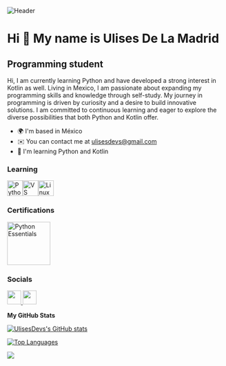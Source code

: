 ![Header](https://i.ibb.co/zG4QZzP/Banner-Para-Linked-In-Desarrollador-De-Software-Moderno-Negro.png)

Hi 👋 My name is Ulises De La Madrid
====================================

Programming student
-------------------

Hi, I am currently learning Python and have developed a strong interest in Kotlin as well. Living in Mexico, I am passionate about expanding my programming skills and knowledge through self-study. My journey in programming is driven by curiosity and a desire to build innovative solutions. I am committed to continuous learning and eager to explore the diverse possibilities that both Python and Kotlin offer.

* 🌍  I'm based in México
* ✉️  You can contact me at [ulisesdevs@gmail.com](mailto:ulisesdevs@gmail.com)
* 🧠  I'm learning Python and Kotlin


### Learning

<p align="left">
<a href="https://www.python.org/" target="_blank" rel="noreferrer"><img src="https://raw.githubusercontent.com/danielcranney/readme-generator/main/public/icons/skills/python-colored.svg" width="36" height="36" alt="Python" /></a><a href="https://code.visualstudio.com/" target="_blank" rel="noreferrer"><img src="https://raw.githubusercontent.com/danielcranney/readme-generator/main/public/icons/skills/visualstudiocode.svg" width="36" height="36" alt="VS Code" /></a><a href="https://www.linux.org" target="_blank" rel="noreferrer"><img src="https://raw.githubusercontent.com/danielcranney/readme-generator/main/public/icons/skills/linux-colored.svg" width="36" height="36" alt="Linux" /></a>
</p>

### Certifications

<a href="https://www.credly.com/badges/80943de1-c100-4b12-9a24-c0e1b221287a/public_url" target="blank"><img src="https://images.credly.com/size/340x340/images/68c0b94d-f6ac-40b1-a0e0-921439eb092e/image.png" width="100" height="100" alt="Python Essentials" /></a>


### Socials

<p align="left"> <a href="https://www.github.com/UlisesDevs" target="_blank" rel="noreferrer"> <picture> <source media="(prefers-color-scheme: dark)" srcset="https://raw.githubusercontent.com/danielcranney/readme-generator/main/public/icons/socials/github-dark.svg" /> <source media="(prefers-color-scheme: light)" srcset="https://raw.githubusercontent.com/danielcranney/readme-generator/main/public/icons/socials/github.svg" /> <img src="https://raw.githubusercontent.com/danielcranney/readme-generator/main/public/icons/socials/github.svg" width="32" height="32" /> </picture> </a> <a href="https://www.linkedin.com/in/ulises-de-la-madrid-l%C3%A1zaro-05a740316/" target="_blank" rel="noreferrer"> <picture> <source media="(prefers-color-scheme: dark)" srcset="https://raw.githubusercontent.com/danielcranney/readme-generator/main/public/icons/socials/linkedin-dark.svg" /> <source media="(prefers-color-scheme: light)" srcset="https://raw.githubusercontent.com/danielcranney/readme-generator/main/public/icons/socials/linkedin.svg" /> <img src="https://raw.githubusercontent.com/danielcranney/readme-generator/main/public/icons/socials/linkedin.svg" width="32" height="32" /> </picture> </a></p>



<b>My GitHub Stats</b>

<a href="http://www.github.com/UlisesDevs"><img src="https://github-readme-stats.vercel.app/api?username=UlisesDevs&show_icons=true&hide=&count_private=true&title_color=0891b2&text_color=ffffff&icon_color=0891b2&bg_color=1c1917&hide_border=true&show_icons=true" alt="UlisesDevs's GitHub stats" /></a>

<a href="https://github.com/UlisesDevs" align="left"><img src="https://github-readme-stats.vercel.app/api/top-langs/?username=UlisesDevs&langs_count=10&title_color=0891b2&text_color=ffffff&icon_color=0891b2&bg_color=1c1917&hide_border=true&locale=en&custom_title=Top%20%Languages" alt="Top Languages" /></a>

<a href="https://www.github.com/UlisesDevs" target="_blank" rel="noreferrer"><img
src="https://img.shields.io/github/followers/UlisesDevs?logo=github&style=for-the-badge&color=0891b2&labelColor=1c1917" /></a>
